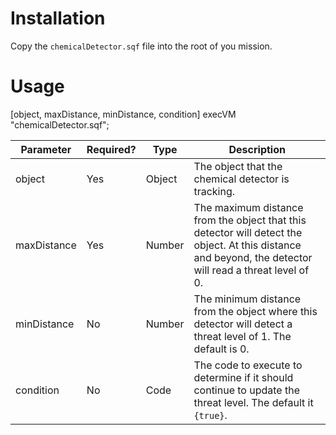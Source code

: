 # Installation
Copy the `chemicalDetector.sqf` file into the root of you mission.

# Usage
[object, maxDistance, minDistance, condition] execVM "chemicalDetector.sqf";

| Parameter | Required? | Type | Description |
| --- | --- | --- | --- |
| object | Yes | Object | The object that the chemical detector is tracking. |
| maxDistance | Yes | Number | The maximum distance from the object that this detector will detect the object. At this distance and beyond, the detector will read a threat level of 0. |
| minDistance | No | Number | The minimum distance from the object where this detector will detect a threat level of 1. The default is 0. |
| condition | No | Code | The code to execute to determine if it should continue to update the threat level. The default it `{true}`. |
